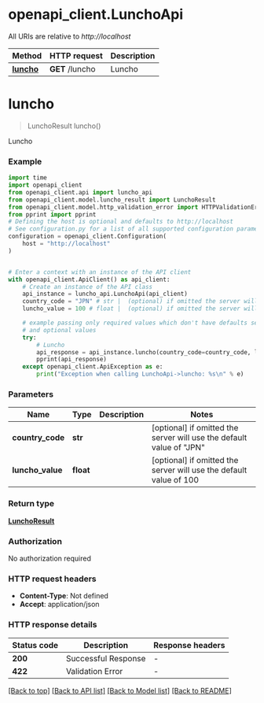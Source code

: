 # openapi_client.LunchoApi

All URIs are relative to *http://localhost*

Method | HTTP request | Description
------------- | ------------- | -------------
[**luncho**](LunchoApi.md#luncho) | **GET** /luncho | Luncho


# **luncho**
> LunchoResult luncho()

Luncho

### Example

```python
import time
import openapi_client
from openapi_client.api import luncho_api
from openapi_client.model.luncho_result import LunchoResult
from openapi_client.model.http_validation_error import HTTPValidationError
from pprint import pprint
# Defining the host is optional and defaults to http://localhost
# See configuration.py for a list of all supported configuration parameters.
configuration = openapi_client.Configuration(
    host = "http://localhost"
)


# Enter a context with an instance of the API client
with openapi_client.ApiClient() as api_client:
    # Create an instance of the API class
    api_instance = luncho_api.LunchoApi(api_client)
    country_code = "JPN" # str |  (optional) if omitted the server will use the default value of "JPN"
    luncho_value = 100 # float |  (optional) if omitted the server will use the default value of 100

    # example passing only required values which don't have defaults set
    # and optional values
    try:
        # Luncho
        api_response = api_instance.luncho(country_code=country_code, luncho_value=luncho_value)
        pprint(api_response)
    except openapi_client.ApiException as e:
        print("Exception when calling LunchoApi->luncho: %s\n" % e)
```


### Parameters

Name | Type | Description  | Notes
------------- | ------------- | ------------- | -------------
 **country_code** | **str**|  | [optional] if omitted the server will use the default value of "JPN"
 **luncho_value** | **float**|  | [optional] if omitted the server will use the default value of 100

### Return type

[**LunchoResult**](LunchoResult.md)

### Authorization

No authorization required

### HTTP request headers

 - **Content-Type**: Not defined
 - **Accept**: application/json


### HTTP response details
| Status code | Description | Response headers |
|-------------|-------------|------------------|
**200** | Successful Response |  -  |
**422** | Validation Error |  -  |

[[Back to top]](#) [[Back to API list]](../README.md#documentation-for-api-endpoints) [[Back to Model list]](../README.md#documentation-for-models) [[Back to README]](../README.md)

